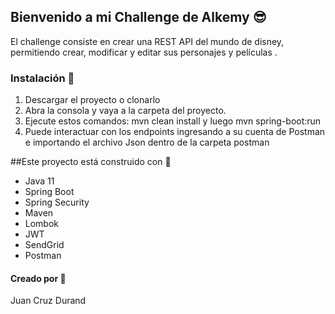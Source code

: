 ## Bienvenido a mi Challenge de Alkemy 😎
El challenge consiste en crear una REST API del mundo de disney, permitiendo crear, modificar y editar sus personajes y películas  .

### Instalación  🔧
1. Descargar el proyecto o clonarlo
2. Abra la consola y vaya a la carpeta del proyecto.
3. Ejecute estos comandos: mvn clean install y luego mvn spring-boot:run
4. Puede interactuar con los endpoints ingresando a su cuenta de Postman e importando el archivo Json dentro de la carpeta postman

##Este proyecto está construido con 🤖 
- Java 11
- Spring Boot
- Spring Security
- Maven
- Lombok
- JWT
- SendGrid
- Postman

####  Creado por 🤙
 Juan Cruz Durand

